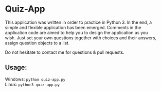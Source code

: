 # Quiz-App

This application was written in order to practice in Python 3. In the end, a simple and flexible application has been emerged. Comments in the application code are aimed to help you to design the application as you wish. Just set your own questions together with choices and their answers, assign question objects to a list.

Do not hesitate to contact me for questions & pull requests.

## Usage:

Windows: `python quiz-app.py`<br>
Linux: `python3 quiz-app.py`
